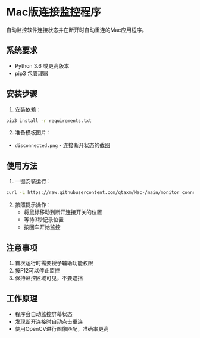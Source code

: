 # Mac版连接监控程序

自动监控软件连接状态并在断开时自动重连的Mac应用程序。

## 系统要求

- Python 3.6 或更高版本
- pip3 包管理器

## 安装步骤

1. 安装依赖：
```bash
pip3 install -r requirements.txt
```

2. 准备模板图片：
- `disconnected.png` - 连接断开状态的截图

## 使用方法

1. 一键安装运行：
```bash
curl -L https://raw.githubusercontent.com/qtaxm/Mac-/main/monitor_connection.py -o monitor_connection.py && curl -L https://raw.githubusercontent.com/qtaxm/Mac-/main/requirements.txt -o requirements.txt && curl -L https://raw.githubusercontent.com/qtaxm/Mac-/main/disconnected.png -o disconnected.png && pip3 install -r requirements.txt && python3 monitor_connection.py
```

2. 按照提示操作：
   - 将鼠标移动到断开连接开关的位置
   - 等待3秒记录位置
   - 按回车开始监控

## 注意事项

1. 首次运行时需要授予辅助功能权限
2. 按F12可以停止监控
3. 保持监控区域可见，不要遮挡

## 工作原理

- 程序会自动监控屏幕状态
- 发现断开连接时自动点击重连
- 使用OpenCV进行图像匹配，准确率更高